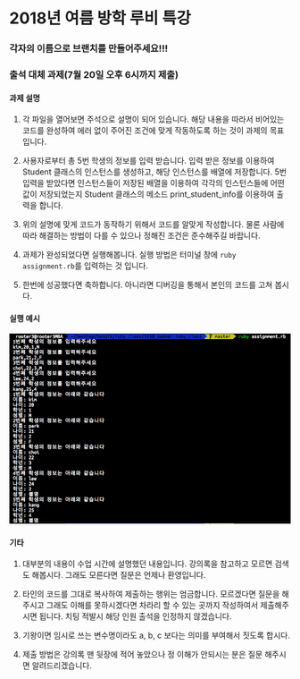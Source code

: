 # 2018년 여름 방학 루비 특강<br/>
### 각자의 이름으로 브랜치를 만들어주세요!!!<br/>

### 출석 대체 과제(7월 20일 오후 6시까지 제출)

#### 과제 설명<br/>
1. 각 파일을 열어보면 주석으로 설명이 되어 있습니다. 해당 내용을 따라서 비어있는 코드를 완성하여 에러 없이 주어진 조건에 맞게 작동하도록 하는 것이 과제의 목표입니다.

2. 사용자로부터 총 5번 학생의 정보를 입력 받습니다. 입력 받은 정보를 이용하여 Student 클래스의 인스턴스를 생성하고, 해당 인스턴스를 배열에 저장합니다. 5번 입력을 받았다면 인스턴스들이 저장된 배열을 이용하여 각각의 인스턴스들에 어떤 값이 저장되었는지 Student 클래스의 메소드 print_student_info를 이용하여 출력을 합니다.

3. 위의 설명에 맞게 코드가 동작하기 위해서 코드를 알맞게 작성합니다. 물론 사람에 따라 해결하는 방법이 다를 수 있으나 정해진 조건은 준수해주길 바랍니다.

4. 과제가 완성되었다면 실행해봅니다. 실행 방법은 터미널 창에 `ruby assignment.rb`를 입력하는 것 입니다.

5. 한번에 성공했다면 축하합니다. 아니라면 디버깅을 통해서 본인의 코드를 고쳐 봅시다.

#### 실행 예시<br/>
![alt text](https://github.com/aveclumiere/2018_summer_ruby_class/raw/master/example.png "example img")

#### 기타<br/>
1. 대부분의 내용이 수업 시간에 설명했던 내용입니다. 강의록을 참고하고 모르면 검색도 해봅시다. 그래도 모른다면 질문은 언제나 환영입니다.

2. 타인의 코드를 그대로 복사하여 제출하는 행위는 엄금합니다. 모르겠다면 질문을 해주시고 그래도 이해를 못하시겠다면 차라리 할 수 있는 곳까지 작성하여서 제출해주시면 됩니다. 치팅 적발시 해당 인원 출석을 인정하지 않겠습니다.

3. 기왕이면 임시로 쓰는 변수명이라도 a, b, c 보다는 의미를 부여해서 짓도록 합시다.

4. 제출 방법은 강의록 맨 뒷장에 적어 놓았으나 정 이해가 안되시는 분은 질문 해주시면 알려드리겠습니다.
